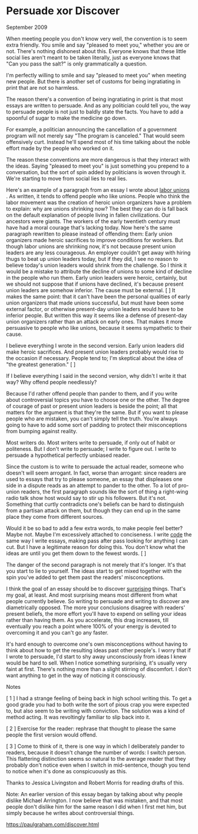 # Persuade xor Discover

September 2009

When meeting people you don't know very well, the convention is to seem extra friendly. You smile and say "pleased to meet you," whether you are or not. There's nothing dishonest about this. Everyone knows that these little social lies aren't meant to be taken literally, just as everyone knows that "Can you pass the salt?" is only grammatically a question.

I'm perfectly willing to smile and say "pleased to meet you" when meeting new people. But there is another set of customs for being ingratiating in print that are not so harmless.

The reason there's a convention of being ingratiating in print is that most essays are written to persuade. And as any politician could tell you, the way to persuade people is not just to baldly state the facts. You have to add a spoonful of sugar to make the medicine go down.

For example, a politician announcing the cancellation of a government program will not merely say "The program is canceled." That would seem offensively curt. Instead he'll spend most of his time talking about the noble effort made by the people who worked on it.

The reason these conventions are more dangerous is that they interact with the ideas. Saying "pleased to meet you" is just something you prepend to a conversation, but the sort of spin added by politicians is woven through it. We're starting to move from social lies to real lies.

Here's an example of a paragraph from an essay I wrote about [labor unions](https://paulgraham.com/unions.html) . As written, it tends to offend people who like unions. People who think the labor movement was the creation of heroic union organizers have a problem to explain: why are unions shrinking now? The best they can do is fall back on the default explanation of people living in fallen civilizations. Our ancestors were giants. The workers of the early twentieth century must have had a moral courage that's lacking today. Now here's the same paragraph rewritten to please instead of offending them: Early union organizers made heroic sacrifices to improve conditions for workers. But though labor unions are shrinking now, it's not because present union leaders are any less courageous. An employer couldn't get away with hiring thugs to beat up union leaders today, but if they did, I see no reason to believe today's union leaders would shrink from the challenge. So I think it would be a mistake to attribute the decline of unions to some kind of decline in the people who run them. Early union leaders were heroic, certainly, but we should not suppose that if unions have declined, it's because present union leaders are somehow inferior. The cause must be external. [ ] It makes the same point: that it can't have been the personal qualities of early union organizers that made unions successful, but must have been some external factor, or otherwise present-day union leaders would have to be inferior people. But written this way it seems like a defense of present-day union organizers rather than an attack on early ones. That makes it more persuasive to people who like unions, because it seems sympathetic to their cause.

I believe everything I wrote in the second version. Early union leaders did make heroic sacrifices. And present union leaders probably would rise to the occasion if necessary. People tend to; I'm skeptical about the idea of "the greatest generation." [ ]

If I believe everything I said in the second version, why didn't I write it that way? Why offend people needlessly?

Because I'd rather offend people than pander to them, and if you write about controversial topics you have to choose one or the other. The degree of courage of past or present union leaders is beside the point; all that matters for the argument is that they're the same. But if you want to please people who are mistaken, you can't simply tell the truth. You're always going to have to add some sort of padding to protect their misconceptions from bumping against reality.

Most writers do. Most writers write to persuade, if only out of habit or politeness. But I don't write to persuade; I write to figure out. I write to persuade a hypothetical perfectly unbiased reader.

Since the custom is to write to persuade the actual reader, someone who doesn't will seem arrogant. In fact, worse than arrogant: since readers are used to essays that try to please someone, an essay that displeases one side in a dispute reads as an attempt to pander to the other. To a lot of pro-union readers, the first paragraph sounds like the sort of thing a right-wing radio talk show host would say to stir up his followers. But it's not. Something that curtly contradicts one's beliefs can be hard to distinguish from a partisan attack on them, but though they can end up in the same place they come from different sources.

Would it be so bad to add a few extra words, to make people feel better? Maybe not. Maybe I'm excessively attached to conciseness. I write [code](https://paulgraham.com/power.html) the same way I write essays, making pass after pass looking for anything I can cut. But I have a legitimate reason for doing this. You don't know what the ideas are until you get them down to the fewest words. [ ]

The danger of the second paragraph is not merely that it's longer. It's that you start to lie to yourself. The ideas start to get mixed together with the spin you've added to get them past the readers' misconceptions.

I think the goal of an essay should be to discover [surprising](https://paulgraham.com/essay.html) things. That's my goal, at least. And most surprising means most different from what people currently believe. So writing to persuade and writing to discover are diametrically opposed. The more your conclusions disagree with readers' present beliefs, the more effort you'll have to expend on selling your ideas rather than having them. As you accelerate, this drag increases, till eventually you reach a point where 100% of your energy is devoted to overcoming it and you can't go any faster.

It's hard enough to overcome one's own misconceptions without having to think about how to get the resulting ideas past other people's. I worry that if I wrote to persuade, I'd start to shy away unconsciously from ideas I knew would be hard to sell. When I notice something surprising, it's usually very faint at first. There's nothing more than a slight stirring of discomfort. I don't want anything to get in the way of noticing it consciously.

Notes

[ 1 ] I had a strange feeling of being back in high school writing this. To get a good grade you had to both write the sort of pious crap you were expected to, but also seem to be writing with conviction. The solution was a kind of method acting. It was revoltingly familiar to slip back into it.

[ 2 ] Exercise for the reader: rephrase that thought to please the same people the first version would offend.

[ 3 ] Come to think of it, there is one way in which I deliberately pander to readers, because it doesn't change the number of words: I switch person. This flattering distinction seems so natural to the average reader that they probably don't notice even when I switch in mid-sentence, though you tend to notice when it's done as conspicuously as this.

Thanks to Jessica Livingston and Robert Morris for reading drafts of this.

Note: An earlier version of this essay began by talking about why people dislike Michael Arrington. I now believe that was mistaken, and that most people don't dislike him for the same reason I did when I first met him, but simply because he writes about controversial things.

https://paulgraham.com/discover.html
